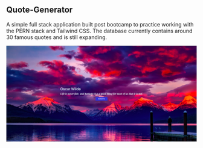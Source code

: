 ## Quote-Generator

A simple full stack application built post bootcamp to practice working with the PERN stack and Tailwind CSS. The database currently contains around 30 famous quotes and is still expanding.

![picture](https://github.com/danielAwale/quote-generator/blob/master/client/public/screenshot.png)